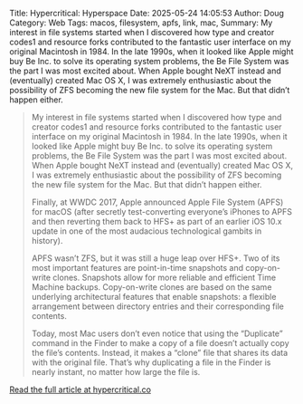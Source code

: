 Title: Hypercritical: Hyperspace
Date: 2025-05-24 14:05:53
Author: Doug
Category: Web
Tags: macos, filesystem, apfs, link, mac, 
Summary: My interest in file systems started when I discovered how type and creator codes1 and resource forks contributed to the fantastic user interface on my original Macintosh in 1984. In the late 1990s, when it looked like Apple might buy Be Inc. to solve its operating system problems, the Be File System was the part I was most excited about. When Apple bought NeXT instead and (eventually) created Mac OS X, I was extremely enthusiastic about the possibility of ZFS becoming the new file system for the Mac. But that didn’t happen either.

> My interest in file systems started when I discovered how type and creator codes1 and resource forks contributed to the fantastic user interface on my original Macintosh in 1984. In the late 1990s, when it looked like Apple might buy Be Inc. to solve its operating system problems, the Be File System was the part I was most excited about. When Apple bought NeXT instead and (eventually) created Mac OS X, I was extremely enthusiastic about the possibility of ZFS becoming the new file system for the Mac. But that didn’t happen either.
> 
> Finally, at WWDC 2017, Apple announced Apple File System (APFS) for macOS (after secretly test-converting everyone’s iPhones to APFS and then reverting them back to HFS+ as part of an earlier iOS 10.x update in one of the most audacious technological gambits in history).
> 
> APFS wasn’t ZFS, but it was still a huge leap over HFS+. Two of its most important features are point-in-time snapshots and copy-on-write clones. Snapshots allow for more reliable and efficient Time Machine backups. Copy-on-write clones are based on the same underlying architectural features that enable snapshots: a flexible arrangement between directory entries and their corresponding file contents.
> 
> Today, most Mac users don’t even notice that using the “Duplicate” command in the Finder to make a copy of a file doesn’t actually copy the file’s contents. Instead, it makes a “clone” file that shares its data with the original file. That’s why duplicating a file in the Finder is nearly instant, no matter how large the file is.

[Read the full article at hypercritical.co](https://hypercritical.co/2025/02/25/hyperspace)

